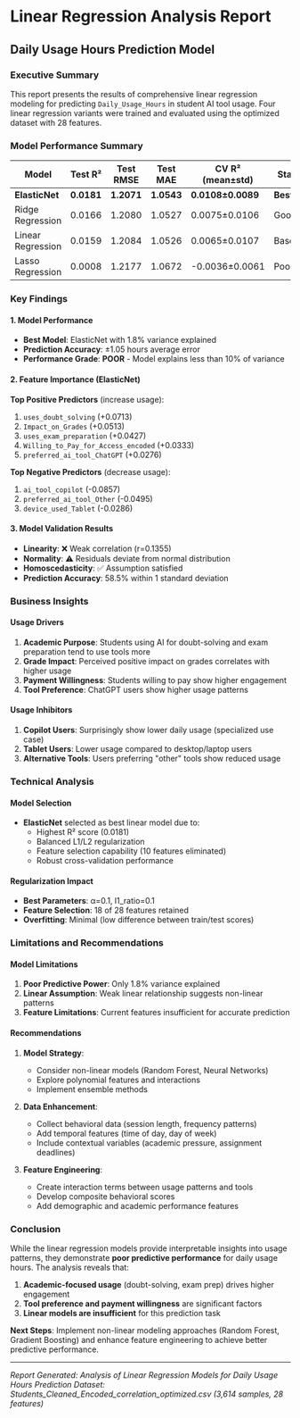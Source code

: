 # Linear Regression Analysis Report
## Daily Usage Hours Prediction Model

### Executive Summary
This report presents the results of comprehensive linear regression modeling for predicting `Daily_Usage_Hours` in student AI tool usage. Four linear regression variants were trained and evaluated using the optimized dataset with 28 features.

### Model Performance Summary

| Model | Test R² | Test RMSE | Test MAE | CV R² (mean±std) | Status |
|-------|---------|-----------|----------|------------------|--------|
| **ElasticNet** | **0.0181** | **1.2071** | **1.0543** | **0.0108±0.0089** | **Best** |
| Ridge Regression | 0.0166 | 1.2080 | 1.0527 | 0.0075±0.0106 | Good |
| Linear Regression | 0.0159 | 1.2084 | 1.0526 | 0.0065±0.0107 | Baseline |
| Lasso Regression | 0.0008 | 1.2177 | 1.0672 | -0.0036±0.0061 | Poor |

### Key Findings

#### 1. **Model Performance**
- **Best Model**: ElasticNet with 1.8% variance explained
- **Prediction Accuracy**: ±1.05 hours average error
- **Performance Grade**: **POOR** - Model explains less than 10% of variance

#### 2. **Feature Importance (ElasticNet)**
**Top Positive Predictors** (increase usage):
1. `uses_doubt_solving` (+0.0713)
2. `Impact_on_Grades` (+0.0513)
3. `uses_exam_preparation` (+0.0427)
4. `Willing_to_Pay_for_Access_encoded` (+0.0333)
5. `preferred_ai_tool_ChatGPT` (+0.0276)

**Top Negative Predictors** (decrease usage):
1. `ai_tool_copilot` (-0.0857)
2. `preferred_ai_tool_Other` (-0.0495)
3. `device_used_Tablet` (-0.0286)

#### 3. **Model Validation Results**
- **Linearity**: ❌ Weak correlation (r=0.1355)
- **Normality**: ⚠️ Residuals deviate from normal distribution
- **Homoscedasticity**: ✅ Assumption satisfied
- **Prediction Accuracy**: 58.5% within 1 standard deviation

### Business Insights

#### Usage Drivers
1. **Academic Purpose**: Students using AI for doubt-solving and exam preparation tend to use tools more
2. **Grade Impact**: Perceived positive impact on grades correlates with higher usage
3. **Payment Willingness**: Students willing to pay show higher engagement
4. **Tool Preference**: ChatGPT users show higher usage patterns

#### Usage Inhibitors
1. **Copilot Users**: Surprisingly show lower daily usage (specialized use case)
2. **Tablet Users**: Lower usage compared to desktop/laptop users
3. **Alternative Tools**: Users preferring "other" tools show reduced usage

### Technical Analysis

#### Model Selection
- **ElasticNet** selected as best linear model due to:
  - Highest R² score (0.0181)
  - Balanced L1/L2 regularization
  - Feature selection capability (10 features eliminated)
  - Robust cross-validation performance

#### Regularization Impact
- **Best Parameters**: α=0.1, l1_ratio=0.1
- **Feature Selection**: 18 of 28 features retained
- **Overfitting**: Minimal (low difference between train/test scores)

### Limitations and Recommendations

#### Model Limitations
1. **Poor Predictive Power**: Only 1.8% variance explained
2. **Linear Assumption**: Weak linear relationship suggests non-linear patterns
3. **Feature Limitations**: Current features insufficient for accurate prediction

#### Recommendations
1. **Model Strategy**: 
   - Consider non-linear models (Random Forest, Neural Networks)
   - Explore polynomial features and interactions
   - Implement ensemble methods

2. **Data Enhancement**:
   - Collect behavioral data (session length, frequency patterns)
   - Add temporal features (time of day, day of week)
   - Include contextual variables (academic pressure, assignment deadlines)

3. **Feature Engineering**:
   - Create interaction terms between usage patterns and tools
   - Develop composite behavioral scores
   - Add demographic and academic performance features

### Conclusion

While the linear regression models provide interpretable insights into usage patterns, they demonstrate **poor predictive performance** for daily usage hours. The analysis reveals that:

1. **Academic-focused usage** (doubt-solving, exam prep) drives higher engagement
2. **Tool preference and payment willingness** are significant factors
3. **Linear models are insufficient** for this prediction task

**Next Steps**: Implement non-linear modeling approaches (Random Forest, Gradient Boosting) and enhance feature engineering to achieve better predictive performance.

---
*Report Generated: Analysis of Linear Regression Models for Daily Usage Hours Prediction*
*Dataset: Students_Cleaned_Encoded_correlation_optimized.csv (3,614 samples, 28 features)*
